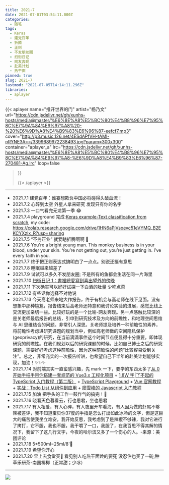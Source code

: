 ```yaml
---
title: 2021-7
date: 2021-07-01T03:54:11.000Z
categories:
  - 随笔
tags:
  - Keras
  - 建党百年
  - 折腾
  - 正则
  - 不发朋友圈
  - 扫街日记
  - 网友奔现
  - 赴美计划
  - 热干面
pinned: true
slug: 2021-7
lastmod: "2021-07-05T14:14:11.296Z"
libraries:
  - aplayer
---
```


>

<!--more-->

<!-- music -->

{{< aplayer
name="推开世界的门"
artist="杨乃文"
url="https://cdn.jsdelivr.net/gh/xunhs-hosts/media@master/%E6%8E%A8%E5%BC%80%E4%B8%96%E7%95%8C%E7%9A%84%E9%97%A8%20-%20%E6%9D%A8%E4%B9%83%E6%96%87-eefcf7.mp3"
cover="http://p3.music.126.net/4ESdAPfVH-tAMl-pRYNE3A==/3399689972238493.jpg?param=300x300"
container="aplayer_a"
lrc="https://cdn.jsdelivr.net/gh/xunhs-hosts/media@master/%E6%8E%A8%E5%BC%80%E4%B8%96%E7%95%8C%E7%9A%84%E9%97%A8-%E6%9D%A8%E4%B9%83%E6%96%87-270481-Ag.lrc"
loop=false

>}}<div id="aplayer_a"></div>{{< /aplayer >}}

---

<!-- content -->

- 2021.7.1 建党百年：谁妄想欺负中国必将碰得头破血流！
- 2021.7.2 心碎到太空 外星人拿来研究 发现只有你的名字
- 2021.7.3 一口气看完元龙第一季 😂
- 2021.7.4 playground 完成:[Keras example-Text classification from scratch](https://keras.io/examples/nlp/text_classification_from_scratch/), my code: https://colab.research.google.com/drive/1HN6aPjVsoevc51eVYMQ_B2EKCYXzIx_R?usp=sharing
- 2021.7.5 “不务正业” 就爱瞎折腾啊啊 🍳
- 2021.7.6 You're a bright young man. This monkey business is in your blood, under your skin. You’re not getting out, you’re just getting in. I’ve every faith in you.
- 2021.7.7 终于把正则表达式搞明白了一点点。别说还挺有意思
- 2021.7.8 睡眠越来越差了
- 2021.7.9 试试可以多久不发朋友圈; 不是所有的鱼都会生活在同一片海里
- 2021.7.10 [扫街日记 1：書裡總愛寫到喜出望外的傍晚](/posts/journals/2021-07-10-扫街日记书里总爱写出喜出望外的傍晚/)
- 2021.7.11 下次确实可以好好试探一下白酒的肚量 少吃点菜
- 2021.7.12 有些话你选择不对他说
- 2021.7.13 今天高老师来地大作报告，终于有机会与高老师在线下见面。没有想象中那种尴尬，报告结束后高老师还特意和我讨论实验的进展，感觉比线上交流更加亲切一些。比较好玩的是一个比喻-网友奔现。另一点感触比较深的是关老师最后报告的总结，引申到研究技术及方向的前瞻性，和地理空间思维与 AI 思维结合的问题。非常引人深思。关老师提及培养一种前瞻性的素养，将前瞻性考虑进研究课题的规划当中，例如高老师做的空间隐私保护(geoprivacy)的研究，在当前滴滴事件这个时间节点便显得十分重要，即体现研究的前瞻性。在我们规划以后的研究课题的时候，比如自己博士之后的研究课题，需要好好考虑这种前瞻性，因为这种前瞻性的问题“比较容易受到关注”。总之，非常充实的一次报告听讲，也希望自己下半年的赴美计划能够实现，加油！✨✨✨
- 2021.7.14 对前端其实一直蛮感兴趣，先 mark 一下，要学的东西太多了[从 0 开始手把手带你搭建一套规范的 Vue3.x 工程化项目](https://xpoet.cn/2021/04/%E4%BB%8E-0-%E5%BC%80%E5%A7%8B%E6%89%8B%E6%8A%8A%E6%89%8B%E5%B8%A6%E4%BD%A0%E6%90%AD%E5%BB%BA%E4%B8%80%E5%A5%97%E8%A7%84%E8%8C%83%E7%9A%84-Vue3.x-%E5%B7%A5%E7%A8%8B%E5%8C%96%E9%A1%B9%E7%9B%AE/) + [1.8W 字|了不起的 TypeScript 入门教程（第二版）](https://semlinker.com/ts-comprehensive-tutorial/) + [TypeScript Playground](https://www.typescriptlang.org/play/) + [Vue 官网教程](https://v3.cn.vuejs.org/guide/introduction.html#%E8%B5%B7%E6%AD%A5) + [实战：Todo List 从组件到应用](https://godbasin.github.io/vue-ebook/vue-ebook/8.html#_8-1-%E5%8D%95%E7%BB%84%E4%BB%B6-todo-list) + [廖雪峰的 Javascript 入门教程](https://www.liaoxuefeng.com/wiki/1022910821149312/1023020895584256)
- 2021.7.15 加油 把手头的工作一鼓作气的搞完！🖖
- 2021.7.16 晓看天色暮看云，行也思君，坐也思君
- 2021.7.17 有人相爱，有人心碎，有人夜里开车看海，有人因为做的虾尾不够辣被差评，我不知道宝贝你37度的手指是怎么打出如此冰冷的文字，但是这巨大的痛苦使我坐立难安，我开始反思，我考虑到了是辣椒不够辣，我对它进行了拷打，它不服，我也不服，我干嚼了一口，我服了，在我百思不得其解的情况下，我留下了这几行文字，今夜的哈尔滨又多了一个伤心的人。-来源：美团评论
- 2021.7.18 5*500ml=25ml/8'🍻
- 2021.7.19 希望你开心
- 2021.7.20 早上去食堂买🥚 看见别人吃热干面馋的要死 没忍住也买了一碗;种草乐研茶-南国椰椰（正常甜；少冰）

---

<!-- pic -->

![](https://cdn.jsdelivr.net/gh/xunhs-hosts/pic@master/20210701115818.jpg)

